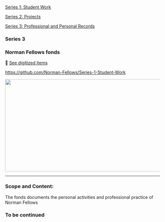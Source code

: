 

[Series 1: Student Work](https://github.com/Norman-Fellows/Series-1-Student-Work)

[Series 2: Projects](https://github.com/Norman-Fellows/Series-2-Projects)

[Series 3: Professional and Personal Records](https://github.com/Archiblog/Series-3-Professional-and-Personal-Records)

### Series 3
### Norman Fellows fonds 

👋
[See digitized items](https://www.flickr.com/photos/normanfellowsfonds)

https://github.com/Norman-Fellows/Series-1-Student-Work


<div align="center">
  <img src="https://media.giphy.com/media/dWesBcTLavkZuG35MI/giphy.gif" width="600" height="300"/>
</div>

---

### Scope and Content:
The fonds documents the personal activities and professional practice of Norman Fellows


### To be continued


<!--
**Archiblog/Archiblog** is a ✨ _special_ ✨ repository because its `README.md` (this file) appears on your GitHub profile.

Here are some ideas to get you started:

- 🔭 I’m currently working on ...
- 🌱 I’m currently learning ...
- 👯 I’m looking to collaborate on ...
- 🤔 I’m looking for help with ...
- 💬 Ask me about ...
- 📫 How to reach me: ...
- 😄 Pronouns: ...
- ⚡ Fun fact: ...
-->
